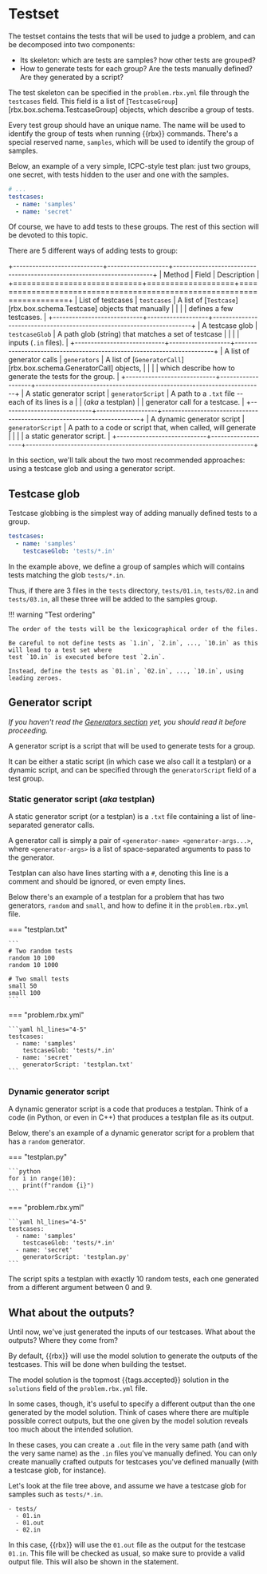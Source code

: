 # Testset

The testset contains the tests that will be used to judge a problem,
and can be decomposed into two components:

- Its skeleton: which are tests are samples? how other tests are grouped?
- How to generate tests for each group? Are the tests manually defined? Are they generated by a script?

The test skeleton can be specified in the `problem.rbx.yml` file through the `testcases` field. This field
is a list of [`TestcaseGroup`][rbx.box.schema.TestcaseGroup] objects, which describe a group of tests.

Every test group should have an unique name. The name will be used to identify the group of tests when running
{{rbx}} commands. There's a special reserved name, `samples`, which will be used to identify the group of samples.

Below, an example of a very simple, ICPC-style test plan: just two groups, one secret, with tests hidden to the user
and one with the samples.

```yaml title="problem.rbx.yml"
# ...
testcases:
  - name: 'samples'
  - name: 'secret'
```

Of course, we have to add tests to these groups. The rest of this section will be devoted to this topic.

There are 5 different ways of adding tests to group:

+----------------------------+-------------------+-----------------------------------------------------------------------+
|           Method           |       Field       |                              Description                              |
+============================+===================+=======================================================================+
| List of testcases          | `testcases`       | A list of [`Testcase`][rbx.box.schema.Testcase] objects that manually |
|                            |                   | defines a few testcases.                                              |
+----------------------------+-------------------+-----------------------------------------------------------------------+
| A testcase glob            | `testcaseGlob`    | A path glob (string) that matches a set of testcase                   |
|                            |                   | inputs (`.in` files).                                                 |
+----------------------------+-------------------+-----------------------------------------------------------------------+
| A list of generator calls  | `generators`      | A list of [`GeneratorCall`][rbx.box.schema.GeneratorCall] objects,    |
|                            |                   | which describe how to generate the tests for the group.               |
+----------------------------+-------------------+-----------------------------------------------------------------------+
| A static generator script  | `generatorScript` | A path to a `.txt` file -- each of its lines is a                     |
| (*aka* a testplan)         |                   | generator call for a testcase.                                        |
+----------------------------+-------------------+-----------------------------------------------------------------------+
| A dynamic generator script | `generatorScript` | A path to a code or script that, when called, will generate           |
|                            |                   | a static generator script.                                            |
+----------------------------+-------------------+-----------------------------------------------------------------------+

In this section, we'll talk about the two most recommended approaches: using a testcase glob and using a generator script.

## Testcase glob

Testcase globbing is the simplest way of adding manually defined tests to a group.

```yaml title="problem.rbx.yml"
testcases:
  - name: 'samples'
    testcaseGlob: 'tests/*.in'
```

In the example above, we define a group of samples which will contains tests matching the glob `tests/*.in`.

Thus, if there are 3 files in the `tests` directory, `tests/01.in`, `tests/02.in` and `tests/03.in`, all these
three will be added to the samples group.

!!! warning "Test ordering"

    The order of the tests will be the lexicographical order of the files.

    Be careful to not define tests as `1.in`, `2.in`, ..., `10.in` as this will lead to a test set where
    test `10.in` is executed before test `2.in`.

    Instead, define the tests as `01.in`, `02.in`, ..., `10.in`, using leading zeroes.

## Generator script

*If you haven't read the [Generators section](generators.md) yet, you should read it before proceeding.*

A generator script is a script that will be used to generate tests for a group.

It can be either a static script (in which case we also call it a testplan) or a dynamic script,
and can be specified through the `generatorScript` field of a test group.

### Static generator script (*aka* testplan)

A static generator script (or a testplan) is a `.txt` file containing a list of line-separated generator calls.

A generator call is simply a pair of `<generator-name> <generator-args...>`, where `<generator-args>` is a list
of space-separated arguments to pass to the generator.

Testplan can also have lines starting with a `#`, denoting this line is a comment and should be ignored, or
even empty lines.

Below there's an example of a testplan for a problem that has two generators, `random` and `small`, and how
to define it in the `problem.rbx.yml` file.

=== "testplan.txt"

    ```
    # Two random tests
    random 10 100
    random 10 1000

    # Two small tests
    small 50
    small 100
    ```

=== "problem.rbx.yml"

    ```yaml hl_lines="4-5"
    testcases:
      - name: 'samples'
        testcaseGlob: 'tests/*.in'
      - name: 'secret'
        generatorScript: 'testplan.txt'
    ```

### Dynamic generator script

A dynamic generator script is a code that produces a testplan. Think of a code (in Python, or even in C++)
that produces a testplan file as its output.

Below, there's an example of a dynamic generator script for a problem that has a `random` generator.

=== "testplan.py"

    ```python
    for i in range(10):
        print(f"random {i}")
    ```

=== "problem.rbx.yml"

    ```yaml hl_lines="4-5"
    testcases:
      - name: 'samples'
        testcaseGlob: 'tests/*.in'
      - name: 'secret'
        generatorScript: 'testplan.py'
    ```

The script spits a testplan with exactly 10 random tests, each one generated from a different argument between
0 and 9.

## What about the outputs?

Until now, we've just generated the inputs of our testcases. What about the outputs? Where they come from?

By default, {{rbx}} will use the model solution to generate the outputs of the testcases. This will be done
when building the testset.

The model solution is the topmost {{tags.accepted}} solution in the `solutions` field of the `problem.rbx.yml` file.

In some cases, though, it's useful to specify a different output than the one generated by the model solution.
Think of cases where there are multiple possible correct outputs, but the one given by the model solution
reveals too much about the intended solution.

In these cases, you can create a `.out` file in the very same path (and with the very same name) as the `.in` files
you've manually defined. You can only create manually crafted outputs for testcases you've defined manually (with
a testcase glob, for instance).

Let's look at the file tree above, and assume we have a testcase glob for samples such as `tests/*.in`.

```
- tests/
  - 01.in
  - 01.out
  - 02.in
```

In this case, {{rbx}} will use the `01.out` file as the output for the testcase `01.in`. This file will be checked
as usual, so make sure to provide a valid output file. This will also be shown in the statement.
